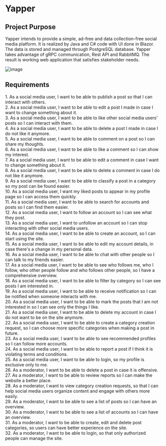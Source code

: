 <h1>Yapper</h1>
<h2>Project Purpose</h2>

Yapper intends to provide a simple, ad-free and data collection-free social media 
platform. It is realized by Java and C# code with UI done in Blazor. The data is stored 
and managed through PostgreSQL database. Yapper takes advantage of gRPC 
communication, Rest API and RabbitMQ. The result is working web application that 
satisfies stakeholder needs.

![image](https://github.com/user-attachments/assets/a0398bcd-1588-4767-b5fd-8130c9a0046c)

<h2>Requirements</h2>
1. As a social media user, I want to be able to publish a post so that I can interact 
with others. <br>
2. As a social media user, I want to be able to edit a post I made in case I want to 
change something about it. <br>
3. As a social media user, I want to be able to like other social media users' posts 
so I can interact with them.<br>
4. As a social media user, I want to be able to delete a post I made in case I do not 
like it anymore. <br>
5. As a social media user, I want to be able to comment on a post so I can share 
my thoughts. <br>
6. As a social media user, I want to be able to like a comment so I can show my 
interest. <br>
7. As a social media user, I want to be able to edit a comment in case I want to 
change something about it. <br>
8. As a social media user, I want to be able to delete a comment in case I do not 
like it anymore. <br>
9. As a social media user, I want to be able to classify a post in a category so my 
post can be found easier. <br>
10. As a social media user, I want my liked posts to appear in my profile page so I 
can access them quickly. <br>
11. As a social media user, I want to be able to search for accounts and posts so I 
can find them easier. <br>
12. As a social media user, I want to follow an account so I can see what they post. <br>
13. As a social media user, I want to unfollow an account so I can stop interacting 
with other social media users. <br>
14. As a social media user, I want to be able to create an account, so I can start using 
the site. <br>
15. As a social media user, I want to be able to edit my account details, in case there's 
a change in my personal data. <br>
16. As a social media user, I want to be able to chat with other people so I can talk 
to my friends easier. <br>
17. As a social media user, I want to be able to see who follows me, who I follow, 
who other people follow and who follows other people, so I have a comprehensive 
overview. <br>
18. As a social media user, I want to be able to filter by category so I can see posts I 
am interested in. <br>
19. As a social media user, I want to be able to receive notification so I can be notified 
when someone interacts with me. <br>
20. As a social media user, I want to be able to mark the posts that I am not interested 
in so I can see only the things I like. <br>
21. As a social media user, I want to be able to delete my account in case I do not 
want to be on the site anymore. <br>
22. As a social media user, I want to be able to create a category creation request, 
so I can choose more specific categories when making a post in future. <br>
23. As a social media user, I want to be able to see recommended profiles so I can 
follow more accounts. <br>
24. As a social media user, I want to be able to report a post if I think it is violating 
terms and conditions. <br>
25. As a social media user, I want to be able to login, so my profile is exclusive only 
to me. <br>
26. As a moderator, I want to be able to delete a post in case it is offensive. <br>
27. As a moderator, I want to be able to review reports so I can make the website a 
better place. <br>
28. As a moderator, I want to view category creation requests, so that I can help 
social media users organize content and engage with others more easily. <br>
29. As a moderator, I want to be able to see a list of posts so I can have an overview. <br>
30. As a moderator, I want to be able to see a list of accounts so I can have an 
overview. <br>
31. As a moderator, I want to be able to create, edit and delete post categories, so 
users can have better experience on the site. <br>
32. As a moderator, I want to be able to login, so that only authorized people can 
manage the site. <br>
